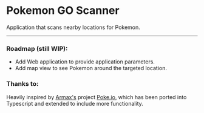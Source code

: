 # Pokemon GO Scanner

Application that scans nearby locations for Pokemon.

---

### Roadmap (still WIP):

- Add Web application to provide application parameters.
- Add map view to see Pokemon around the targeted location.

### Thanks to:

Heavily inspired by [Armax's](https://github.com/Armax) project [Poke.io](https://github.com/Armax/Pokemon-GO-node-api), which has been ported into Typescript and extended to include more functionality.